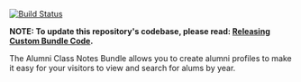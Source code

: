 [![Build Status](https://travis-ci.org/CuBoulder/cu_alumni_class_notes_bundle.svg?branch=master)](https://travis-ci.org/CuBoulder/cu_alumni_class_notes_bundle)

**NOTE: To update this repository's codebase, please read: [Releasing Custom Bundle Code](https://github.com/CuBoulder/express_documentation/blob/master/docs/creating_custom_bundles.md#releasing-custom-bundle-code).**

The Alumni Class Notes Bundle allows you to create alumni profiles to make it easy for your visitors to view and search for alums by year.
